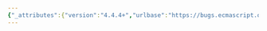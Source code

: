 ```yaml
---
{"_attributes":{"version":"4.4.4+","urlbase":"https://bugs.ecmascript.org/","maintainer":"dherman@mozilla.com"},"bug":{"bug_id":1560,"creation_ts":"2013-06-12 12:41:00 -0700","short_desc":"Should Array.prototype.keys return numbers or strings?","delta_ts":"2015-07-10 08:34:20 -0700","product":"Draft for 6th Edition","component":"technical issue","version":"Rev 15: May 14, 2013 Draft","rep_platform":"All","op_sys":"All","bug_status":"RESOLVED","resolution":"FIXED","priority":"Normal","bug_severity":"enhancement","everconfirmed":true,"reporter":{"uid":"arv","name":"Erik Arvidsson"},"assigned_to":{"uid":"allen","name":"Allen Wirfs-Brock"},"cc":"erik.arvidsson","long_desc":[{"commentid":4183,"comment_count":0,"who":{"uid":"arv","name":"Erik Arvidsson"},"bug_when":"2013-06-12 12:41:26 -0700","thetext":"Right now it is spec'ed to return strings but it seems more useful for it to return numbers."},{"commentid":4241,"comment_count":1,"who":{"uid":"allen","name":"Allen Wirfs-Brock"},"bug_when":"2013-06-18 10:06:51 -0700","thetext":"I think you should start a discussion on this on es-discuss or at the next TC39 meeting."},{"commentid":4567,"comment_count":2,"who":{"uid":"arv","name":"Erik Arvidsson"},"bug_when":"2013-07-24 16:50:44 -0700","thetext":"At the f2f meeting today we agreed that Array.prototype.keys and Array.prototype.entries should use Number and not String."},{"commentid":4982,"comment_count":3,"who":{"uid":"allen","name":"Allen Wirfs-Brock"},"bug_when":"2013-08-19 17:58:53 -0700","thetext":"fixed in rev17 editor's draft"},{"commentid":5080,"comment_count":4,"who":{"uid":"allen","name":"Allen Wirfs-Brock"},"bug_when":"2013-08-23 08:22:32 -0700","thetext":"fixed in rev17, August 23, 2013 draft"}]}}
---
```

